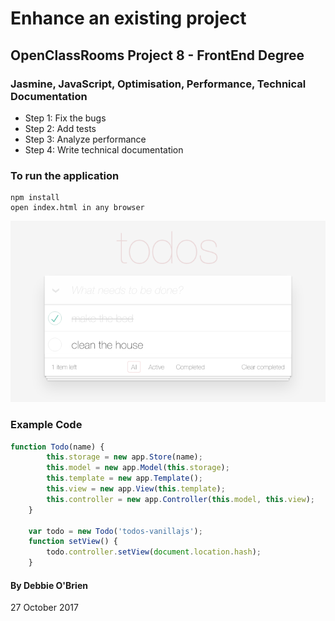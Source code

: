 # Enhance an existing project
## OpenClassRooms Project 8 - FrontEnd Degree
### Jasmine, JavaScript, Optimisation, Performance, Technical Documentation


* Step 1: Fix the bugs
* Step 2: Add tests
* Step 3: Analyze performance
* Step 4: Write technical documentation


### To run the application
```npm
npm install
open index.html in any browser
```
![Screenshot](ScreenShot.png)

### Example Code
```javascript
function Todo(name) {
		this.storage = new app.Store(name);
		this.model = new app.Model(this.storage);
		this.template = new app.Template();
		this.view = new app.View(this.template);
		this.controller = new app.Controller(this.model, this.view);
	}

	var todo = new Todo('todos-vanillajs');
	function setView() {
		todo.controller.setView(document.location.hash);
	}
```

#### By Debbie O'Brien
27 October 2017